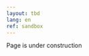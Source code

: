 ```yaml
---
layout: tbd
lang: en
ref: sandbox
---
```

<div class="ui huge header">Page is under construction</div>